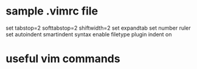 # sample .vimrc file 
set tabstop=2 softtabstop=2 shiftwidth=2
set expandtab
set number ruler
set autoindent smartindent
syntax enable
filetype plugin indent on

# useful vim commands
